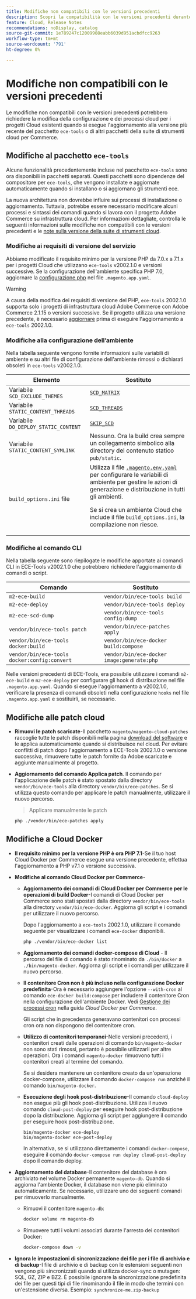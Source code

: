 ```yaml
---
title: Modifiche non compatibili con le versioni precedenti
description: Scopri la compatibilità con le versioni precedenti durante l’aggiornamento dei progetti Cloud esistenti.
feature: Cloud, Release Notes
recommendations: noDisplay, catalog
source-git-commit: 1e789247c12009908eabb6039d951acbdfcc9263
workflow-type: tm+mt
source-wordcount: '791'
ht-degree: 0%

---
```


# Modifiche non compatibili con le versioni precedenti

Le modifiche non compatibili con le versioni precedenti potrebbero richiedere la modifica della configurazione e dei processi cloud per i progetti Cloud esistenti quando si esegue l&#39;aggiornamento alla versione più recente del pacchetto `ece-tools` o di altri pacchetti della suite di strumenti cloud per Commerce.

## Modifiche al pacchetto `ece-tools`

Alcune funzionalità precedentemente incluse nel pacchetto `ece-tools` sono ora disponibili in pacchetti separati. Questi pacchetti sono dipendenze del compositore per `ece-tools`, che vengono installate e aggiornate automaticamente quando si installano o si aggiornano gli strumenti ece.

La nuova architettura non dovrebbe influire sui processi di installazione o aggiornamento. Tuttavia, potrebbe essere necessario modificare alcuni processi e sintassi dei comandi quando si lavora con il progetto Adobe Commerce su infrastruttura cloud. Per informazioni dettagliate, controlla le seguenti informazioni sulle modifiche non compatibili con le versioni precedenti e le [note sulla versione della suite di strumenti cloud](cloud-tools-suite.md).

### Modifiche ai requisiti di versione del servizio

Abbiamo modificato il requisito minimo per la versione PHP da 7.0.x a 7.1.x per i progetti Cloud che utilizzano `ece-tools` v2002.1.0 e versioni successive. Se la configurazione dell&#39;ambiente specifica PHP 7.0, aggiornare la [configurazione php](../application/php-settings.md) nel file `.magento.app.yaml`.

>[!WARNING]
>
>A causa della modifica dei requisiti di versione del PHP, `ece-tools` 2002.1.0 supporta solo i progetti di infrastruttura cloud Adobe Commerce con Adobe Commerce 2.1.15 o versioni successive. Se il progetto utilizza una versione precedente, è necessario [aggiornare](../development/commerce-version.md) prima di eseguire l&#39;aggiornamento a `ece-tools` 2002.1.0.

### Modifiche alla configurazione dell’ambiente

Nella tabella seguente vengono fornite informazioni sulle variabili di ambiente e su altri file di configurazione dell&#39;ambiente rimossi o dichiarati obsoleti in `ece-tools` v2002.1.0.

| Elemento | Sostituto |
| -------- | ----------- |
| Variabile `SCD_EXCLUDE_THEMES` | [`SCD_MATRIX`](../environment/variables-build.md#scd_matrix) |
| Variabile `STATIC_CONTENT_THREADS` | [`SCD_THREADS`](../environment/variables-build.md#scd_threads) |
| Variabile `DO_DEPLOY_STATIC_CONTENT` | [`SKIP_SCD`](../environment/variables-build.md#skip_scd) |
| Variabile `STATIC_CONTENT_SYMLINK` | Nessuno. Ora la build crea sempre un collegamento simbolico alla directory del contenuto statico `pub/static`. |
| `build_options.ini` file | Utilizza il file [`.magento.env.yaml`](../application/configure-app-yaml.md) per configurare le variabili di ambiente per gestire le azioni di generazione e distribuzione in tutti gli ambienti.<p>Se si crea un ambiente Cloud che include il file `build_options.ini`, la compilazione non riesce. |

### Modifiche al comando CLI

Nella tabella seguente sono riepilogate le modifiche apportate ai comandi CLI in ECE-Tools v2002.1.0 che potrebbero richiedere l&#39;aggiornamento di comandi o script.

| Comando | Sostituto |
|-------- | ----------- |
| `m2-ece-build` | `vendor/bin/ece-tools build` |
| `m2-ece-deploy` | `vendor/bin/ece-tools deploy` |
| `m2-ece-scd-dump` | `vendor/bin/ece-tools config:dump` |
| `vendor/bin/ece-tools patch` | `vendor/bin/ece-patches apply` |
| `vendor/bin/ece-tools docker:build` | `vendor/bin/ece-docker build:compose` |
| `vendor/bin/ece-tools docker:config:convert` | `vendor/bin/ece-docker  image:generate:php` |

Nelle versioni precedenti di ECE-Tools, era possibile utilizzare i comandi `m2-ece-build` e `m2-ece-deploy` per configurare gli hook di distribuzione nel file `.magento.app.yaml`. Quando si esegue l&#39;aggiornamento a v2002.1.0, verificare la presenza di comandi obsoleti nella configurazione `hooks` nel file `.magento.app.yaml` e sostituirli, se necessario.

## Modifiche alle patch cloud

- **Rimuovi le patch scaricate**-Il pacchetto `magento/magento-cloud-patches` raccoglie tutte le patch disponibili nella pagina [download del software](https://experienceleague.adobe.com/docs/commerce-operations/installation-guide/prerequisites/commerce.html) e le applica automaticamente quando si distribuisce nel cloud. Per evitare conflitti di patch dopo l&#39;aggiornamento a ECE-Tools 2002.1.0 o versione successiva, rimuovere tutte le patch fornite da Adobe scaricate e aggiunte manualmente al progetto.

- **Aggiornamento del comando Applica patch**. Il comando per l&#39;applicazione delle patch è stato spostato dalla directory `vendor/bin/ece-tools` alla directory `vendor/bin/ece-patches`. Se si utilizza questo comando per applicare le patch manualmente, utilizzare il nuovo percorso.

  > Applicare manualmente le patch

  ```bash
  php ./vendor/bin/ece-patches apply
  ```

## Modifiche a Cloud Docker

- **Il requisito minimo per la versione PHP è ora PHP 7.1**-Se il tuo host Cloud Docker per Commerce esegue una versione precedente, effettua l&#39;aggiornamento a PHP v7.1 o versione successiva.

- **Modifiche al comando Cloud Docker per Commerce**-

   - **Aggiornamento dei comandi di Cloud Docker per Commerce per le operazioni di build Docker**-I comandi di Cloud Docker per Commerce sono stati spostati dalla directory `vendor/bin/ece-tools` alla directory `vendor/bin/ece-docker`. Aggiorna gli script e i comandi per utilizzare il nuovo percorso.

     Dopo l&#39;aggiornamento a `ece-tools` 2002.1.0, utilizzare il comando seguente per visualizzare i comandi `ece-docker` disponibili.

     ```bash
     php ./vendor/bin/ece-docker list
     ```

   - **Aggiornamento dei comandi docker-compose di Cloud** - Il percorso del file di comando è stato rinominato da `./bin/docker` a `./bin/magento-docker`. Aggiorna gli script e i comandi per utilizzare il nuovo percorso.

   - **Il contenitore Cron non è più incluso nella configurazione Docker predefinita**-Ora è necessario aggiungere l&#39;opzione `--with-cron` al comando `ece-docker build:compose` per includere il contenitore Cron nella configurazione dell&#39;ambiente Docker. Vedi [Gestione dei processi cron](https://developer.adobe.com/commerce/cloud-tools/docker/configure/manage-cron-jobs/) nella guida _Cloud Docker per Commerce_.

     Gli script che in precedenza generavano contenitori con processi cron ora non dispongono del contenitore cron.

   - **Utilizzo di contenitori temporanei**-Nelle versioni precedenti, i contenitori creati dalle operazioni di comando `bin/magento-docker` non sono stati rimossi, pertanto è possibile utilizzarli per altre operazioni. Ora i comandi `magento-docker` rimuovono tutti i contenitori creati al termine del comando.

     Se si desidera mantenere un contenitore creato da un&#39;operazione docker-compose, utilizzare il comando `docker-compose run` anziché il comando `bin/magento-docker`.

   - **Esecuzione degli hook post-distribuzione**-Il comando `cloud-deploy` non esegue più gli hook post-distribuzione. Utilizza il nuovo comando `cloud-post-deploy` per eseguire hook post-distribuzione dopo la distribuzione. Aggiorna gli script per aggiungere il comando per eseguire hook post-distribuzione.

     ```shell
     bin/magento-docker ece-deploy
     bin/magento-docker ece-post-deploy
     ```

     In alternativa, se si utilizzano direttamente i comandi `docker-compose`, eseguire il comando `docker-compose run deploy cloud-post-deploy` dopo il comando deploy.

- **Aggiornamento del database**-Il contenitore del database è ora archiviato nel volume Docker permanente `magento-db`. Quando si aggiorna l&#39;ambiente Docker, il database non viene più eliminato automaticamente. Se necessario, utilizzare uno dei seguenti comandi per rimuoverlo manualmente.

   - Rimuovi il contenitore `magento-db`:

     ```bash
     docker volume rm magento-db
     ```

   - Rimuovere tutti i volumi associati durante l&#39;arresto dei contenitori Docker:

     ```bash
     docker-compose down -v
     ```

- **Ignora le impostazioni di sincronizzazione dei file per i file di archivio e di backup**-I file di archivio e di backup con le estensioni seguenti non vengono più sincronizzati quando si utilizza docker-sync o mutagen: SQL, GZ, ZIP e BZ2. È possibile ignorare la sincronizzazione predefinita dei file per questi tipi di file rinominando il file in modo che termini con un&#39;estensione diversa. Esempio: `synchronize-me.zip-backup`
